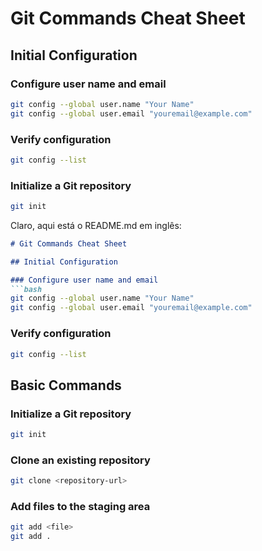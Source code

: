 # Git Commands Cheat Sheet

## Initial Configuration

### Configure user name and email
```bash
git config --global user.name "Your Name"
git config --global user.email "youremail@example.com"
```

### Verify configuration
```bash
git config --list
```

### Initialize a Git repository
```bash
git init
```

Claro, aqui está o README.md em inglês:

```markdown
# Git Commands Cheat Sheet

## Initial Configuration

### Configure user name and email
```bash
git config --global user.name "Your Name"
git config --global user.email "youremail@example.com"
```

### Verify configuration
```bash
git config --list
```

## Basic Commands

### Initialize a Git repository
```bash
git init
```

### Clone an existing repository
```bash
git clone <repository-url>
```

### Add files to the staging area
```bash
git add <file>
git add .
```

